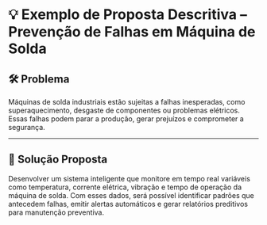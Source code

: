 # 💡 Exemplo de Proposta Descritiva – Prevenção de Falhas em Máquina de Solda

## 🛠️ Problema
Máquinas de solda industriais estão sujeitas a falhas inesperadas, como superaquecimento, desgaste de componentes ou problemas elétricos. Essas falhas podem parar a produção, gerar prejuízos e comprometer a segurança.
___
## 🧠 Solução Proposta
Desenvolver um sistema inteligente que monitore em tempo real variáveis como temperatura, corrente elétrica, vibração e tempo de operação da máquina de solda. Com esses dados, será possível identificar padrões que antecedem falhas, emitir alertas automáticos e gerar relatórios preditivos para manutenção preventiva.